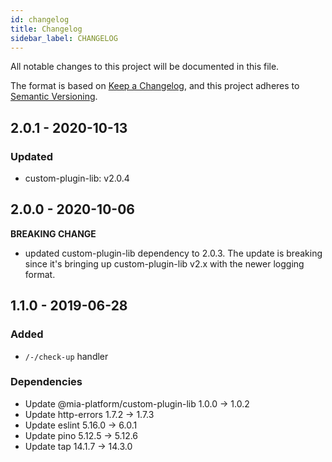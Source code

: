 ```yaml
---
id: changelog
title: Changelog
sidebar_label: CHANGELOG
---
```


<!--
WARNING: this file was automatically generated by Mia-Platform Doc Aggregator.
DO NOT MODIFY IT BY HAND.
Instead, modify the source file and run the aggregator to regenerate this file.
-->

All notable changes to this project will be documented in this file.

The format is based on [Keep a Changelog](https://keepachangelog.com/en/1.0.0/),
and this project adheres to [Semantic Versioning](https://semver.org/spec/v2.0.0.html).

## 2.0.1 - 2020-10-13

### Updated

- custom-plugin-lib: v2.0.4

## 2.0.0 - 2020-10-06

**BREAKING CHANGE**

- updated custom-plugin-lib dependency to 2.0.3. The update is breaking since it's bringing up custom-plugin-lib v2.x with the newer logging format.


## 1.1.0 - 2019-06-28

### Added
- `/-/check-up` handler

### Dependencies
- Update @mia-platform/custom-plugin-lib 1.0.0 -> 1.0.2
- Update http-errors 1.7.2 -> 1.7.3
- Update eslint 5.16.0 -> 6.0.1
- Update pino 5.12.5 -> 5.12.6
- Update tap 14.1.7 -> 14.3.0
